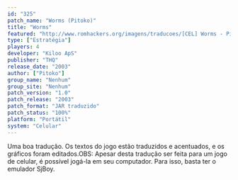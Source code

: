 ```yaml
---
id: "325"
patch_name: "Worms (Pitoko)"
title: "Worms"
featured: "http://www.romhackers.org/imagens/traducoes/[CEL] Worms - Pitoko - 1.png"
type: ["Estratégia"]
players: 4
developer: "Kiloo ApS"
publisher: "THQ"
release_date: "2003"
author: ["Pitoko"]
group_name: "Nenhum"
group_site: "Nenhum"
patch_version: "1.0"
patch_release: "2003"
patch_format: "JAR traduzido"
patch_status: "100%"
platform: "Portátil"
system: "Celular"
---
```


Uma boa tradução. Os textos do jogo estão traduzidos e acentuados, e os gráficos foram editados.OBS: Apesar desta tradução ser feita para um jogo de celular, é possível jogá-la em seu computador. Para isso, basta ter o emulador SjBoy.